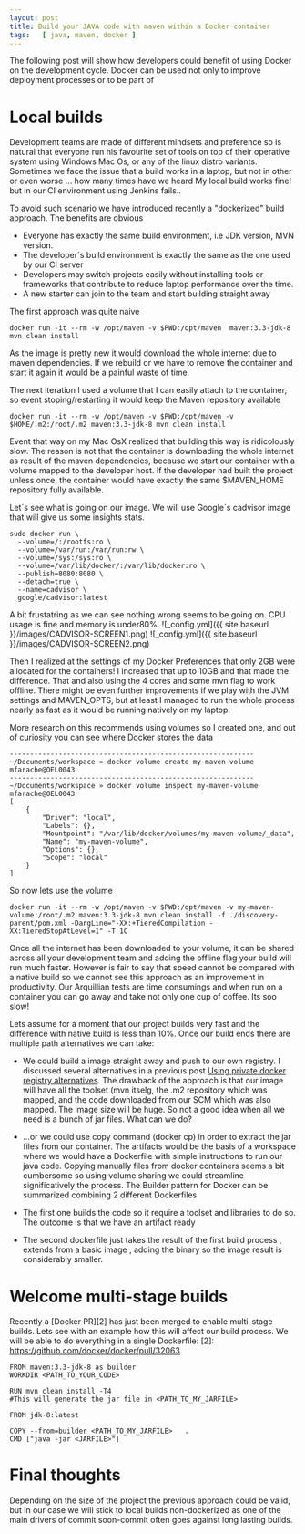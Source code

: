 ```yaml
---
layout: post
title: Build your JAVA code with maven within a Docker container
tags:   [ java, maven, docker ]
---
```

The following post will show how developers could benefit of using Docker on the development cycle.
Docker can be used not only to improve deployment processes or to be part of

# Local builds
Development teams are made of different mindsets and preference so is natural that everyone run his favourite set of tools on top of their operative system using Windows
Mac Os, or any of the linux distro variants. Sometimes we face the issue that a build works in a laptop, but not in other or even worse ... how many times have we heard
My local build works fine! but in our CI environment using Jenkins fails..

To avoid such scenario we have introduced recently a "dockerized" build approach. The benefits are obvious
+ Everyone has exactly the same build environment, i.e JDK version, MVN version.
+ The developer´s build environment is exactly the same as the one used by our CI server
+ Developers may switch projects easily without installing tools or frameworks that contribute to reduce laptop performance over the time.
+ A new starter can join to the team and start building straight away

The first approach was quite naive
```
docker run -it --rm -w /opt/maven -v $PWD:/opt/maven  maven:3.3-jdk-8 mvn clean install
```
As the image is pretty new it would download the whole internet due to maven dependencies. If we rebuild or we have to remove the container and start it again it would be a painful waste of time.

The next iteration I used a volume that I can easily attach to the container, so event stoping/restarting it would keep the Maven repository available

```
docker run -it --rm -w /opt/maven -v $PWD:/opt/maven -v $HOME/.m2:/root/.m2 maven:3.3-jdk-8 mvn clean install
```

Event that way on my Mac OsX  realized that building this way is ridicolously slow. The reason is not that the container is downloading the whole internet as result of the maven dependencies, because we start our container with a volume mapped to the developer host. If the developer had built the project unless once, the container would have exactly the same $MAVEN_HOME repository fully available.

Let´s see what is going on our image. We will use Google´s cadvisor image that will give us some insights stats.

```
sudo docker run \
  --volume=/:/rootfs:ro \
  --volume=/var/run:/var/run:rw \
  --volume=/sys:/sys:ro \
  --volume=/var/lib/docker/:/var/lib/docker:ro \
  --publish=8080:8080 \
  --detach=true \
  --name=cadvisor \
  google/cadvisor:latest
```

A bit frustatring as we can see nothing wrong seems to be going on. CPU usage is fine and memory is under80%.
![_config.yml]({{ site.baseurl }}/images/CADVISOR-SCREEN1.png)
![_config.yml]({{ site.baseurl }}/images/CADVISOR-SCREEN2.png)

Then I realized at the settings of my Docker Preferences that only 2GB were allocated for the containers!
I increased that up to 10GB and that made the difference. That and also using the 4 cores and some mvn flag to work offline.
There might be even further improvements if we play with the JVM settings and MAVEN_OPTS, but at least I managed to run the whole process nearly as fast as it would be running natively on my laptop.

More research on this recommends using volumes so I created one, and out of curiosity you can see where Docker stores the data
```
------------------------------------------------------------
~/Documents/workspace » docker volume create my-maven-volume                                                                                                 mfarache@OEL0043
------------------------------------------------------------
~/Documents/workspace » docker volume inspect my-maven-volume                                                                                                mfarache@OEL0043
[
    {
        "Driver": "local",
        "Labels": {},
        "Mountpoint": "/var/lib/docker/volumes/my-maven-volume/_data",
        "Name": "my-maven-volume",
        "Options": {},
        "Scope": "local"
    }
]
```

So now lets use the volume
```
docker run -it --rm -w /opt/maven -v $PWD:/opt/maven -v my-maven-volume:/root/.m2 maven:3.3-jdk-8 mvn clean install -f ./discovery-parent/pom.xml -DargLine="-XX:+TieredCompilation -XX:TieredStopAtLevel=1" -T 1C
```
Once all the internet has been downloaded to your volume, it can be shared across all your development team and adding the offline flag your build will run much faster. However is fair to say that speed cannot be compared with a native build so we cannot see this approach as an improvement in productivity. Our Arquillian tests are time consumings and when run on a container you can go away and take not only one cup of coffee. Its soo slow!

Lets assume for a moment that our project builds very fast and the difference with native build is less than 10%.
Once our build ends there are multiple path alternatives we can take:

+ We could  build a image straight away and push to our own registry. I discussed several alternatives in a previous post
[Using private docker registry alternatives][1]. The drawback of the approach is that our image will have all the toolset (mvn itselg, the .m2 repository which was mapped, and the code downloaded from our SCM which was also mapped. The image size will be huge.
So not a good idea when all we need is a bunch of jar files. What can we do?

[1]: https://mfarache.github.io/mfarache/Using-private-docker-registry-alternatives/

+ ...or we could use copy command (docker cp) in order to extract the jar files from our container. The artifacts would be the basis of a workspace where we would have a Dockerfile with simple instructions to run our java code. Copying manually files from docker containers seems a bit cumbersome so using volume sharing we could streamline significatively the process. The Builder pattern for Docker can be summarized combining 2 different Dockerfiles

+ The first one builds the code so it require a toolset and libraries to do so. The outcome is that we have an artifact ready
+ The second dockerfile just takes the result of the first build process , extends from a basic image , adding the binary so the image result is considerably smaller.

# Welcome  multi-stage builds

Recently a [Docker PR][2] has just been merged to enable multi-stage builds. Lets see with an example how this will affect our build process. We will be able to do everything in a single Dockerfile:
[2]: https://github.com/docker/docker/pull/32063

```
FROM maven:3.3-jdk-8 as builder
WORKDIR <PATH_TO_YOUR_CODE>

RUN mvn clean install -T4
#This will generate the jar file in <PATH_TO_MY_JARFILE>

FROM jdk-8:latest  

COPY --from=builder <PATH_TO_MY_JARFILE>   .
CMD ["java -jar <JARFILE>"]
```

# Final thoughts

Depending on the size of the project the previous approach could be valid, but in our case we will stick to local builds non-dockerized as one of the main drivers of commit soon-commit often goes against long lasting builds.
